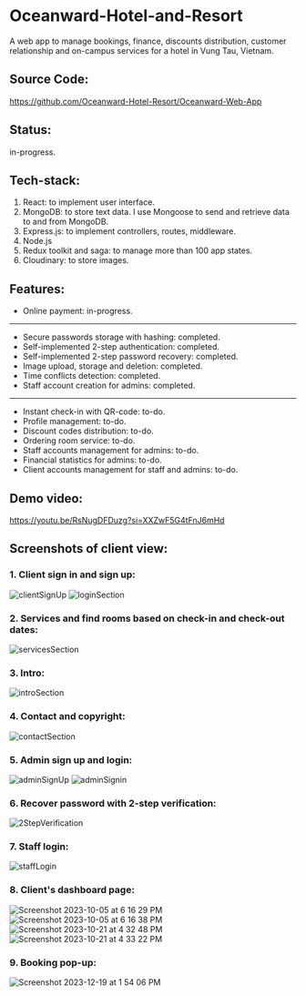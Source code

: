 # Oceanward-Hotel-and-Resort
A web app to manage bookings, finance, discounts distribution, customer relationship and on-campus services for a hotel in Vung Tau, Vietnam.

## Source Code:
https://github.com/Oceanward-Hotel-Resort/Oceanward-Web-App

## Status: 
in-progress.

## Tech-stack: 
1. React: to implement user interface.
2. MongoDB: to store text data. I use Mongoose to send and retrieve data to and from MongoDB.
3. Express.js: to implement controllers, routes, middleware.
4. Node.js
5. Redux toolkit and saga: to manage more than 100 app states.
6. Cloudinary: to store images.

## Features:
- Online payment: in-progress.
---
- Secure passwords storage with hashing: completed.
- Self-implemented 2-step authentication: completed.
- Self-implemented 2-step password recovery: completed.
- Image upload, storage and deletion: completed.
- Time conflicts detection: completed.
- Staff account creation for admins: completed.
---
- Instant check-in with QR-code: to-do.
- Profile management: to-do.
- Discount codes distribution: to-do.
- Ordering room service: to-do.
- Staff accounts management for admins: to-do.
- Financial statistics for admins: to-do.
- Client accounts management for staff and admins: to-do.

## Demo video:
https://youtu.be/RsNugDFDuzg?si=XXZwF5G4tFnJ6mHd


## Screenshots of client view:
### 1. Client sign in and sign up:
![clientSignUp](https://github.com/TonyPhan0505/Oceanward-Hotel-and-Resort/assets/87828913/0b141ac0-a1c3-4fc4-9dce-616d159fbef7)
![loginSection](https://github.com/TonyPhan0505/Oceanward-Hotel-and-Resort/assets/87828913/a8f575f7-fc30-4592-94e1-81929e1ea09d)



### 2. Services and find rooms based on check-in and check-out dates:
![servicesSection](https://github.com/TonyPhan0505/Oceanward-Hotel-and-Resort/assets/87828913/5279da78-24d8-4d86-9efc-b59c57565139)



### 3. Intro:
![introSection](https://github.com/TonyPhan0505/Oceanward-Hotel-and-Resort/assets/87828913/0acb6b97-73c0-4599-a883-4626632810e2)



### 4. Contact and copyright:
![contactSection](https://github.com/TonyPhan0505/Oceanward-Hotel-and-Resort/assets/87828913/271a7d37-68f1-410f-b668-772d77e2b553)



### 5. Admin sign up and login:
![adminSignUp](https://github.com/TonyPhan0505/Oceanward-Hotel-and-Resort/assets/87828913/ece1ec36-5f24-49f8-b489-01d76896c9c2)
![adminSignin](https://github.com/TonyPhan0505/Oceanward-Hotel-and-Resort/assets/87828913/bdb06849-9968-4473-9dea-24ede46c2058)



### 6. Recover password with 2-step verification:
![2StepVerification](https://github.com/TonyPhan0505/Oceanward-Hotel-and-Resort/assets/87828913/de534e87-1fcc-4c82-ad0d-92723b57975c)



### 7. Staff login:
![staffLogin](https://github.com/TonyPhan0505/Oceanward-Hotel-and-Resort/assets/87828913/3d0c7db9-fac4-4194-86f3-7af7a5a56b70)


### 8. Client's dashboard page:
![Screenshot 2023-10-05 at 6 16 29 PM](https://github.com/TonyPhan0505/Oceanward-Web-App/assets/87828913/420c7742-4e4c-4a41-a2e3-21e61287da35)
![Screenshot 2023-10-05 at 6 16 38 PM](https://github.com/TonyPhan0505/Oceanward-Web-App/assets/87828913/9963471f-ae8c-46dc-bcba-bd5a80f1484d)
![Screenshot 2023-10-21 at 4 32 48 PM](https://github.com/TonyPhan0505/Oceanward-Web-App/assets/87828913/16f0b509-74fe-4980-9200-0a118dadae3d)
![Screenshot 2023-10-21 at 4 33 22 PM](https://github.com/TonyPhan0505/Oceanward-Web-App/assets/87828913/8138d7e0-5a33-4216-810e-c2d1872cc1d8)

### 9. Booking pop-up:
![Screenshot 2023-12-19 at 1 54 06 PM](https://github.com/TonyPhan0505/Oceanward-Web-App/assets/87828913/908da497-a8c3-45f4-9dfe-f920025f3aa1)
